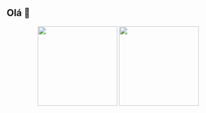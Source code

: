 ## Olá 🙂

<div align="center">
  <img height="180em" src="https://github-readme-stats.vercel.app/api?username=antoniolpcan&show_icons=true&theme=gruvbox"/>
  <img height="180em" src="https://github-readme-stats.vercel.app/api/top-langs/?username=antoniolpcan&hide=JavaScript,SCSS,CSS,Less&show_icons=true&langs_count=3&theme=gruvbox"/>
</div>
